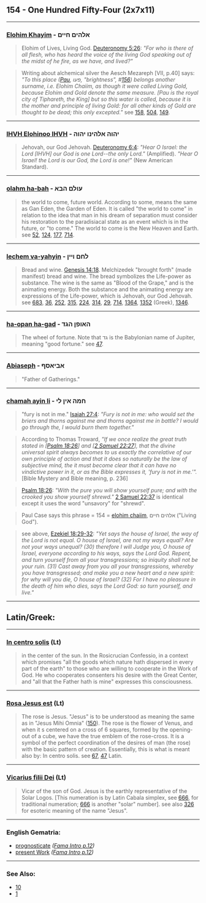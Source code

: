 ## 154 - One Hundred Fifty-Four (2x7x11)

---

### [Elohim Khayim](/keys/ALHIM.ChIIM) - אלהים חיים
> Elohim of Lives, Living God. [Deuteronomy 5:26](http://biblehub.com/deuteronomy/5-26.htm): *"For who is there of all flesh, who has heard the voice of the living God speaking out of the midst of he fire, as we have, and lived?"*

> Writing about alchemical silver the Aesch Mezareph [VII, p.40] says: *"To this place ([Pau](/keys/POV), פעו, "brightness", #[156](156)) belongs another surname, i.e. Elohim Chaiim, as though it were called Living Gold, because Elohim and Gold denote the same measure. [Pau is the royal city of Tiphareth, the King] but so this water is called, because it is the mother and principle of living Gold: for all other kinds of Gold are thought to be dead; this only excepted."* see [158](158), [504](504), [149](149).

---

### [IHVH Elohinoo IHVH](/keys/IHVH.ALHINV.IHVH) - יהוה אלהינו יהוה
> Jehovah, our God Jehovah. [Deuteronomy 6:4](http://biblehub.com/deuteronomy/6-4.htm): *"Hear O Israel: the Lord [IHVH] our God is one Lord--the only Lord."* (Amplified). *"Hear O Israel! the Lord is our God, the Lord is one!"* (New American Standard).

---

### [olahm ha-bah](/keys/OVLM.HBA) - עולם הבא
> the world to come, future world. According to some, means the same as Gan Eden, the Garden of Eden. It is called "the world to come" in relation to the idea that man in his dream of separation must consider his restoration to the paradisiacal state as an event which is in the future, or "to come." The world to come is the New Heaven and Earth. see [52](52), [124](124), [177](177), [714](714).

---

### [lechem va-yahyin](/keys/LChM.VIIN) - לחם ויין
> Bread and wine. [Genesis 14:18](http://biblehub.com/genesis/14-18.htm). Melchizedek "brought forth" (made manifest) bread and wine. The bread symbolizes the Life-power as substance. The wine is the same as "Blood of the Grape," and is the animating energy. Both the substance and the animating energy are expressions of the Life-power, which is Jehovah, our God Jehovah. see [683](683), [36](36), [252](252), [315](315), [224](224), [314](314), [29](29), [714](714), [1364](1364), [1352](1352) (Greek), [1346](1346).

---

### [ha-opan ha-gad](/keys/HAVPN.HGD) - האופן הגד
> The wheel of fortune. Note that גד is the Babylonian name of Jupiter, meaning "good fortune." see [47](47).

---

### [Abiaseph](/keys/ABIASP) - אביאסף
> "Father of Gatherings."

---

### [chamah ayin li](/keys/ChMH.AIN.LI) - חמה אין לי
> "fury is not in me." [Isaiah 27:4](http://biblehub.com/isaiah/27-4.htm): *"Fury is not in me: who would set the briers and thorns against me and thorns against me in battle? I would go through the, I would burn them together."*

> According to Thomas Troward, *"If we once realize the great truth stated in [[Psalm 18:26](http://biblehub.com/psalms/18-26.htm)] and [[2 Samuel 22:27](http://biblehub.com/2_samuel/22-27.htm)], that the divine universal spirit always becomes to us exactly the correlative of our own principle of action and that it does so naturally be the law of subjective mind, the it must become clear that it can have no vindictive power in it, or as the Bible expresses it, 'fury is not in me.'".* [Bible Mystery and Bible meaning, p. 236]

> [Psalm 18:26](http://biblehub.com/psalms/18-26.htm): *"With the pure you will show yourself pure; and with the crooked you show yourself shrewd."* [2 Samuel 22:37](http://biblehub.com/2_samuel/22-37.htm) is identical except it uses the word "unsavory" for "shrewd".

> Paul Case says this phrase = 154 = [elohim chaiim](/keys/ALHIM.ChIIM), אלהים חיים ("Living God").

> see above, [Ezekiel 18:29-32](https://www.biblegateway.com/passage/?search=ezekiel%2018%3A29-32&version=ESV): *"Yet says the house of Israel, the way of the Lord is not equal. O house of Israel, are not my ways equal? Are not your ways unequal? (30) therefore I will Judge you, O house of Israel, everyone according to his ways, says the Lord God. Repent, and turn yourself from all your transgressions; so iniquity shall not be your ruin. (31) Cast away from you all your transgressions, whereby you have transgressed; and make you a new heart and a new spirit: for why will you die, O house of Israel? (32) For I have no pleasure in the death of him who dies, says the Lord God: so turn yourself, and live."*

---

## Latin/Greek:

---

### [In centro solis](/latin?word=In+centro+solis) (Lt)
> in the center of the sun. In the Rosicrucian Confessio, in a context which promises "all the goods which nature hath dispersed in every part of the earth" to those who are willing to cooperate in the Work of God. He who cooperates consenters his desire with the Great Center, and "all that the Father hath is mine" expresses this consciousness.

---

### [Rosa Jesus est](/latin?word=Rosa+Jesus+est) (Lt)
> The rose is Jesus. "Jesus" is to be understood as meaning the same as in "Jesus Mihi Omnia" ([150](150)). The rose is the flower of Venus, and when it s centered on a cross of 6 squares, formed by the opening-out of a cube, we have the true emblem of the rose-cross. It is a symbol of the perfect coordination of the desires of man (the rose) with the basic pattern of creation. Essentially, this is what is meant also by: In centro solis. see [67](67), [47](47) Latin.

---

### [Vicarius filii Dei](/latin?word=Vicarius+filii+Dei) (Lt)
> Vicar of the son of God. Jesus is the earthly representative of the Solar Logos. [This numeration is by Latin Cabala simplex, see [666](666), for traditional numeration; [666](666) is another "solar" number]. see also [326](326) for esoteric meaning of the name "Jesus".

---

### English Gematria:

- [prognosticate](/english?word=prognosticate) *([Fama Intro p.12](https://archive.org/stream/fameconfessionof00vaug#page/n12/mode/2up))*
- [present Work](/english?word=present+Work) *([Fama Intro p.12](https://archive.org/stream/fameconfessionof00vaug#page/n12/mode/2up))*

---

### See Also:

- [10](10)
- [1](1)

